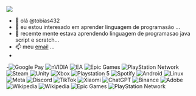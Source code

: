 
![](https://steamuserimages-a.akamaihd.net/ugc/1769320890864885470/62742FEAAF6D1618B39119DEB44A0320E9FBEEFD/?imw=5000&imh=5000&ima=fit&impolicy=Letterbox&imcolor=%23000000&letterbox=false)
- 👋 olá @tobias432
- 👀 eu estou interesado em aprender linguagem de programasão ...
- 🌱 recemte mente estava aprendendo linguagem de programasao java script e scratch...
- 📫 meu [email](tobias.reis@escola.pr.gov.br) ...
- 
-![Google Pay](https://img.shields.io/badge/GooglePay-%233780F1.svg?style=for-the-badge&logo=Google-Pay&logoColor=white)
![nVIDIA](https://img.shields.io/badge/cuda-000000.svg?style=for-the-badge&logo=nVIDIA&logoColor=green)
![EA](https://img.shields.io/badge/ea-%23000000.svg?style=for-the-badge&logo=ea&logoColor=white)
![Epic Games](https://img.shields.io/badge/epicgames-%23313131.svg?style=for-the-badge&logo=epicgames&logoColor=white)
![PlayStation Network](https://img.shields.io/badge/PSN-%230070D1.svg?style=for-the-badge&logo=Playstation&logoColor=white)
![Steam](https://img.shields.io/badge/steam-%23000000.svg?style=for-the-badge&logo=steam&logoColor=white)
![Unity](https://img.shields.io/badge/unity-%23000000.svg?style=for-the-badge&logo=unity&logoColor=white)
![Xbox](https://img.shields.io/badge/xbox-%23107C10.svg?style=for-the-badge&logo=xbox&logoColor=white)
![Playstation 5](https://img.shields.io/badge/Playstation%205-003791?style=for-the-badge&logo=playstation-5&logoColor=white)
![Spotify](https://img.shields.io/badge/Spotify-1ED760?style=for-the-badge&logo=spotify&logoColor=white)
![Android](https://img.shields.io/badge/Android-3DDC84?style=for-the-badge&logo=android&logoColor=white)
![Linux](https://img.shields.io/badge/Linux-FCC624?style=for-the-badge&logo=linux&logoColor=black)
![Meta](https://img.shields.io/badge/Meta-%230467DF.svg?style=for-the-badge&logo=Meta&logoColor=white)
![Discord](https://img.shields.io/badge/Discord-%235865F2.svg?style=for-the-badge&logo=discord&logoColor=white)
![TikTok](https://img.shields.io/badge/TikTok-%23000000.svg?style=for-the-badge&logo=TikTok&logoColor=white)
![Xiaomi](https://img.shields.io/badge/Xiaomi-%23FF6900.svg?style=for-the-badge&logo=xiaomi&logoColor=white)
![ChatGPT](https://img.shields.io/badge/chatGPT-74aa9c?style=for-the-badge&logo=openai&logoColor=white)
![Binance](https://img.shields.io/badge/Binance-FCD535?style=for-the-badge&logo=binance&logoColor=white)
![Adobe](https://img.shields.io/badge/adobe-%23FF0000.svg?style=for-the-badge&logo=adobe&logoColor=white)
![Wikipedia](https://img.shields.io/badge/Wikipedia-%23000000.svg?style=for-the-badge&logo=wikipedia&logoColor=white)
![Wikipedia](https://img.shields.io/badge/Wikipedia-%23000000.svg?style=for-the-badge&logo=wikipedia&logoColor=white)
![Epic Games](https://img.shields.io/badge/epicgames-%23313131.svg?style=for-the-badge&logo=epicgames&logoColor=white)
![PlayStation Network](https://img.shields.io/badge/PSN-%230070D1.svg?style=for-the-badge&logo=Playstation&logoColor=white)

<!---
comentario serve para esconder ou ocutar dados
--->

